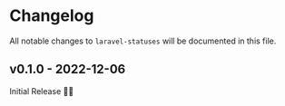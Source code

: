 # Changelog

All notable changes to `laravel-statuses` will be documented in this file.

## v0.1.0 - 2022-12-06

Initial Release 🚀🎉
